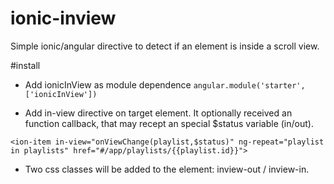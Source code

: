 # ionic-inview
Simple ionic/angular directive to detect if an element is inside a scroll view.

#install
* Add ionicInView as module dependence
```angular.module('starter', ['ionicInView'])```

* Add in-view directive on target element. It optionally received an function callback, that may recept an special $status variable (in/out).
```
<ion-item in-view="onViewChange(playlist,$status)" ng-repeat="playlist in playlists" href="#/app/playlists/{{playlist.id}}">
```

* Two css classes will be added to the element: inview-out / inview-in.

